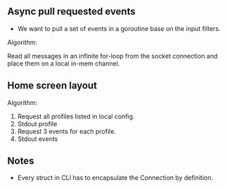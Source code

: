 ## Async pull requested events

- We want to pull a set of events in a goroutine base on the input filters.

Algorithm:

Read all messages in an infinite for-loop from the socket connection and place them on a local in-mem channel.

## Home screen layout

Algorithm:

1. Request all profiles listed in local config.
2. Stdout profile
3. Request 3 events for each profile.
4. Stdout events

## Notes

- Every struct in CLI has to encapsulate the Connection by definition.
